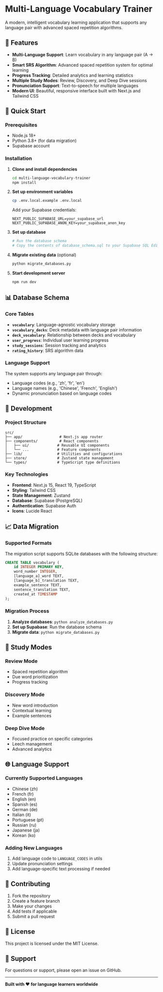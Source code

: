 # Multi-Language Vocabulary Trainer

A modern, intelligent vocabulary learning application that supports any language pair with advanced spaced repetition algorithms.

## 🌟 Features

- **Multi-Language Support**: Learn vocabulary in any language pair (A → B)
- **Smart SRS Algorithm**: Advanced spaced repetition system for optimal learning
- **Progress Tracking**: Detailed analytics and learning statistics
- **Multiple Study Modes**: Review, Discovery, and Deep Dive sessions
- **Pronunciation Support**: Text-to-speech for multiple languages
- **Modern UI**: Beautiful, responsive interface built with Next.js and Tailwind CSS

## 🚀 Quick Start

### Prerequisites

- Node.js 18+ 
- Python 3.8+ (for data migration)
- Supabase account

### Installation

1. **Clone and install dependencies**
   ```bash
   cd multi-language-vocabulary-trainer
   npm install
   ```

2. **Set up environment variables**
   ```bash
   cp .env.local.example .env.local
   ```
   
   Add your Supabase credentials:
   ```env
   NEXT_PUBLIC_SUPABASE_URL=your_supabase_url
   NEXT_PUBLIC_SUPABASE_ANON_KEY=your_supabase_anon_key
   ```

3. **Set up database**
   ```bash
   # Run the database schema
   # Copy the contents of database_schema.sql to your Supabase SQL Editor
   ```

4. **Migrate existing data** (optional)
   ```bash
   python migrate_databases.py
   ```

5. **Start development server**
   ```bash
   npm run dev
   ```

## 📊 Database Schema

### Core Tables

- **`vocabulary`**: Language-agnostic vocabulary storage
- **`vocabulary_decks`**: Deck metadata with language pair information
- **`deck_vocabulary`**: Relationship between decks and vocabulary
- **`user_progress`**: Individual user learning progress
- **`study_sessions`**: Session tracking and analytics
- **`rating_history`**: SRS algorithm data

### Language Support

The system supports any language pair through:
- Language codes (e.g., 'zh', 'fr', 'en')
- Language names (e.g., 'Chinese', 'French', 'English')
- Dynamic pronunciation based on language codes

## 🔧 Development

### Project Structure

```
src/
├── app/                 # Next.js app router
├── components/          # React components
│   ├── ui/             # Reusable UI components
│   └── ...             # Feature components
├── lib/                # Utilities and configurations
├── store/              # Zustand state management
└── types/              # TypeScript type definitions
```

### Key Technologies

- **Frontend**: Next.js 15, React 19, TypeScript
- **Styling**: Tailwind CSS
- **State Management**: Zustand
- **Database**: Supabase (PostgreSQL)
- **Authentication**: Supabase Auth
- **Icons**: Lucide React

## 📈 Data Migration

### Supported Formats

The migration script supports SQLite databases with the following structure:
```sql
CREATE TABLE vocabulary (
    id INTEGER PRIMARY KEY,
    word_number INTEGER,
    [language_a]_word TEXT,
    [language_b]_translation TEXT,
    example_sentence TEXT,
    sentence_translation TEXT,
    created_at TIMESTAMP
);
```

### Migration Process

1. **Analyze databases**: `python analyze_databases.py`
2. **Set up Supabase**: Run the database schema
3. **Migrate data**: `python migrate_databases.py`

## 🎯 Study Modes

### Review Mode
- Spaced repetition algorithm
- Due word prioritization
- Progress tracking

### Discovery Mode
- New word introduction
- Contextual learning
- Example sentences

### Deep Dive Mode
- Focused practice on specific categories
- Leech management
- Advanced analytics

## 🌐 Language Support

### Currently Supported Languages
- Chinese (zh)
- French (fr)
- English (en)
- Spanish (es)
- German (de)
- Italian (it)
- Portuguese (pt)
- Russian (ru)
- Japanese (ja)
- Korean (ko)

### Adding New Languages
1. Add language code to `LANGUAGE_CODES` in utils
2. Update pronunciation settings
3. Add language-specific text processing if needed

## 📝 Contributing

1. Fork the repository
2. Create a feature branch
3. Make your changes
4. Add tests if applicable
5. Submit a pull request

## 📄 License

This project is licensed under the MIT License.

## 🤝 Support

For questions or support, please open an issue on GitHub.

---

**Built with ❤️ for language learners worldwide**
